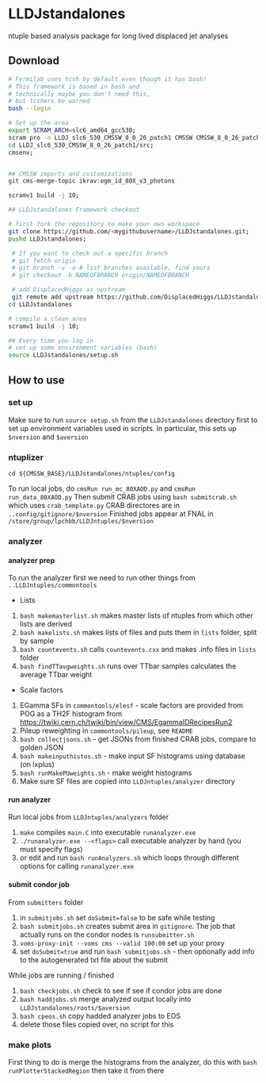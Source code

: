 # LLDJstandalones
ntuple based analysis package for long lived displaced jet analyses

## Download

```bash
# Fermilab uses tcsh by default even though it has bash! 
# This framework is based in bash and
# technically maybe you don't need this,
# but tcshers be warned
bash --login

# Set up the area
export SCRAM_ARCH=slc6_amd64_gcc530;
scram pro -n LLDJ_slc6_530_CMSSW_8_0_26_patch1 CMSSW CMSSW_8_0_26_patch1;
cd LLDJ_slc6_530_CMSSW_8_0_26_patch1/src;
cmsenv;


## CMSSW imports and customizations
git cms-merge-topic ikrav:egm_id_80X_v3_photons

scramv1 build -j 10;

## LLDJstandalones Framework checkout

# first fork the repository to make your own workspace
git clone https://github.com/<mygithubusername>/LLDJstandalones.git;
pushd LLDJstandalones;

 # If you want to check out a specific branch
 # git fetch origin
 # git branch -v -a # list branches available, find yours
 # git checkout -b NAMEOFBRANCH origin/NAMEOFBRANCH 

 # add DisplacedHiggs as upstream
 git remote add upstream https://github.com/DisplacedHiggs/LLDJstandalones.git
cd LLDJstandalones

# compile a clean area
scramv1 build -j 10;

## Every time you log in
# set up some environment variables (bash)
source LLDJstandalones/setup.sh
```

## How to use

### set up
Make sure to run `source setup.sh` from the `LLDJstandalones` directory first to set up environment variables used in scripts.
In particular, this sets up `$nversion` and `$aversion`

### ntuplizer
```
cd ${CMSSW_BASE}/LLDJstandalones/ntuples/config
```
To run local jobs, do `cmsRun run_mc_80XAOD.py` and `cmsRun run_data_80XAOD.py`
Then submit CRAB jobs using `bash submitcrab.sh` which uses `crab_template.py` 
CRAB directores are in `..config/gitignore/$nversion`
Finished jobs appear at FNAL in `/store/group/lpchbb/LLDJntuples/$nversion`

### analyzer

#### analyzer prep
To run the analyzer first we need to run other things from `..LLDJntuples/commontools`
 - Lists
  1. `bash makemasterlist.sh` makes master lists of ntuples from which other lists are derived
  2. `bash makelists.sh` makes lists of files and puts them in `lists` folder, split by sample
  3. `bash countevents.sh` calls `countevents.cxx` and makes .info files in `lists` folder
  4. `bash findTTavgweights.sh` runs over TTbar samples calculates the average TTbar weight

 - Scale factors
  1. EGamma SFs in `commontools/elesf` - scale factors are provided from POG as a TH2F histogram from https://twiki.cern.ch/twiki/bin/view/CMS/EgammaIDRecipesRun2
  2. Pileup reweighting in `commontools/pileup`, see `README`
  3. `bash collectjsons.sh` - get JSONs from finished CRAB jobs, compare to golden JSON
  4. `bash makeinputhistos.sh`  - make input SF histograms using database (on lxplus)
  5. `bash runMakePUweights.sh` - make weight histograms
  6. Make sure SF files are copied into `LLDJntuples/analyzer` directory

#### run analyzer
Run local jobs from `LLDJntuples/analyzers` folder
1. `make` compiles `main.C` into executable `runanalyzer.exe` 
2. `./runanalyzer.exe --<flags>` call executable analyzer by hand (you must specify flags)
3. or edit and run `bash runAnalyzers.sh` which loops through different options for calling `runanalyzer.exe`

#### submit condor job
From `submitters` folder
1. in `submitjobs.sh` set `doSubmit=false` to be safe while testing
2. `bash submitjobs.sh` creates submit area in `gitignore`. The job that actually runs on the condor nodes is `runsubmitter.sh`
3. `voms-proxy-init --voms cms --valid 100:00` set up your proxy
4. set `doSubmit=true` and run `bash submitjobs.sh` - then optionally add info to the autogenerated txt file about the submit

While jobs are running / finished
1. `bash checkjobs.sh` check to see if see if condor jobs are done
2. `bash haddjobs.sh` merge analyzed output locally into `LLDJstandalones/roots/$aversion`
3. `bash cpeos.sh` copy hadded analyzer jobs to EOS
4. delete those files copied over, no script for this


### make plots
First thing to do is merge the histograms from the analyzer, do this with `bash runPlotterStackedRegion` then take it from there


